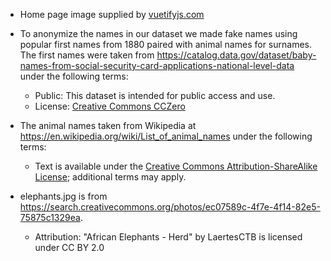 * Home page image supplied by [vuetifyjs.com](https://cdn.vuetifyjs.com/images/cards/docks.jpg)

* To anonymize the names in our dataset we made fake names using popular first names from 1880 paired with animal names for surnames. The first names were taken from https://catalog.data.gov/dataset/baby-names-from-social-security-card-applications-national-level-data under the following terms:

  * Public: This dataset is intended for public access and use.
  * License: [Creative Commons CCZero](http://opendefinition.org/licenses/cc-zero/)

* The animal names taken from Wikipedia at https://en.wikipedia.org/wiki/List_of_animal_names under the following terms:

  *  Text is available under the [Creative Commons Attribution-ShareAlike License](https://en.wikipedia.org/wiki/Wikipedia:Text_of_Creative_Commons_Attribution-ShareAlike_3.0_Unported_License); additional terms may apply.

* elephants.jpg is from https://search.creativecommons.org/photos/ec07589c-4f7e-4f14-82e5-75875c1329ea.

  * Attribution: "African Elephants - Herd" by LaertesCTB is licensed under CC BY 2.0

